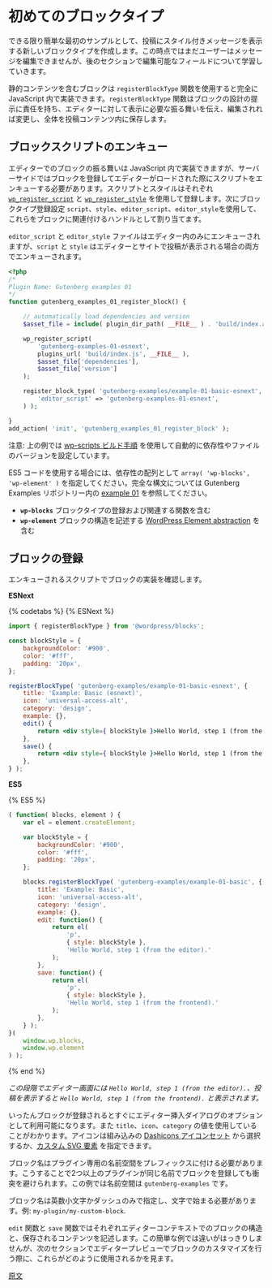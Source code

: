 <!-- 
# Writing Your First Block Type
 -->
# 初めてのブロックタイプ

<!-- 
To keep things simple for our first example, let's create a new block type which displays a styled message in a post. At this point, we won't allow the user to edit the message. We'll learn more about editable fields in later sections.

Blocks containing static content are implemented entirely in JavaScript using the `registerBlockType` function. This function is responsible for specifying the blueprint of a block, describing the behaviors necessary for the editor to understand how it appears, changes when edited, and is ultimately saved in the post's content.
 -->
できる限り簡単な最初のサンプルとして、投稿にスタイル付きメッセージを表示する新しいブロックタイプを作成します。この時点ではまだユーザーはメッセージを編集できませんが、後のセクションで編集可能なフィールドについて学習していきます。

静的コンテンツを含むブロックは `registerBlockType` 関数を使用すると完全に JavaScript 内で実装できます。`registerBlockType` 関数はブロックの設計の提示に責任を持ち、エディターに対して表示に必要な振る舞いを伝え、編集されれば変更し、全体を投稿コンテンツ内に保存します。

<!-- 
## Enqueuing Block Scripts

While the block's editor behaviors are implemented in JavaScript, you'll need to register your block server-side to ensure that the script is enqueued when the editor loads. Register scripts and styles using [`wp_register_script`](https://developer.wordpress.org/reference/functions/wp_register_script/) and [`wp_register_style`](https://developer.wordpress.org/reference/functions/wp_register_style/), then assign these as handles associated with your block using the `script`, `style`, `editor_script`, and `editor_style` block type registration settings. 

The `editor_script` and `editor_style` files will only be enqueued in the editor, while the `script` and `style` will be enqueued both in the editor and when viewing a post on the front of your site.
 -->
## ブロックスクリプトのエンキュー

エディターでのブロックの振る舞いは JavaScript 内で実装できますが、サーバーサイドではブロックを登録してエディターがロードされた際にスクリプトをエンキューする必要があります。スクリプトとスタイルはそれぞれ [`wp_register_script`](https://developer.wordpress.org/reference/functions/wp_register_script/) と [`wp_register_style`](https://developer.wordpress.org/reference/functions/wp_register_style/) を使用して登録します。次にブロックタイプ登録設定 `script`、`style`、`editor_script`、`editor_style`を使用して、これらをブロックに関連付けるハンドルとして割り当てます。 

`editor_script` と `editor_style` ファイルはエディター内のみにエンキューされますが、`script` と `style` はエディターとサイトで投稿が表示される場合の両方でエンキューされます。

```php
<?php
/*
Plugin Name: Gutenberg examples 01
*/
function gutenberg_examples_01_register_block() {

	// automatically load dependencies and version
	$asset_file = include( plugin_dir_path( __FILE__ ) . 'build/index.asset.php');

	wp_register_script(
		'gutenberg-examples-01-esnext',
		plugins_url( 'build/index.js', __FILE__ ),
		$asset_file['dependencies'],
		$asset_file['version']
	);

	register_block_type( 'gutenberg-examples/example-01-basic-esnext', array(
		'editor_script' => 'gutenberg-examples-01-esnext',
	) );

}
add_action( 'init', 'gutenberg_examples_01_register_block' );
```

<!-- 
Note the above example, shows using the [wp-scripts build step](/docs/designers-developers/developers/tutorials/javascript/js-build-setup/) that automatically sets dependencies and versions the file. 

If you were using the ES5 code, you would specify `array( 'wp-blocks', 'wp-element' )` as the dependency array. See the [example 01](https://github.com/WordPress/gutenberg-examples/blob/master/01-basic/index.php) in Gutenberg Examples repository for full syntax.

- __`wp-blocks`__ includes block type registration and related functions
- __`wp-element`__ includes the [WordPress Element abstraction](/packages/element/README.md) for describing the structure of your blocks
 -->
注意: 上の例では [wp-scripts ビルド手順](https://ja.wordpress.org/team/handbook/block-editor/tutorials/javascript/js-build-setup/) を使用して自動的に依存性やファイルのバージョンを設定しています。 

ES5 コードを使用する場合には、依存性の配列として `array( 'wp-blocks', 'wp-element' )` を指定してください。完全な構文については Gutenberg Examples リポジトリー内の [example 01](https://github.com/WordPress/gutenberg-examples/blob/master/01-basic/index.php) を参照してください。

- __`wp-blocks`__ ブロックタイプの登録および関連する関数を含む
- __`wp-element`__ ブロックの構造を記述する [WordPress Element abstraction](/packages/element/README.md) を含む

<!-- 
## Registering the Block

With the script enqueued, let's look at the implementation of the block itself:
 -->

## ブロックの登録

エンキューされるスクリプトでブロックの実装を確認します。

**ESNext**

{% codetabs %}
{% ESNext %}
```jsx
import { registerBlockType } from '@wordpress/blocks';

const blockStyle = {
	backgroundColor: '#900',
	color: '#fff',
	padding: '20px',
};

registerBlockType( 'gutenberg-examples/example-01-basic-esnext', {
	title: 'Example: Basic (esnext)',
	icon: 'universal-access-alt',
	category: 'design',
	example: {},
	edit() {
		return <div style={ blockStyle }>Hello World, step 1 (from the editor).</div>;
	},
	save() {
		return <div style={ blockStyle }>Hello World, step 1 (from the frontend).</div>;
	},
} );
```

**ES5**

{% ES5 %}
```js
( function( blocks, element ) {
	var el = element.createElement;

	var blockStyle = {
		backgroundColor: '#900',
		color: '#fff',
		padding: '20px',
	};

	blocks.registerBlockType( 'gutenberg-examples/example-01-basic', {
		title: 'Example: Basic',
		icon: 'universal-access-alt',
		category: 'design',
		example: {},
		edit: function() {
			return el(
				'p',
				{ style: blockStyle },
				'Hello World, step 1 (from the editor).'
			);
		},
		save: function() {
			return el(
				'p',
				{ style: blockStyle },
				'Hello World, step 1 (from the frontend).'
			);
		},
	} );
}(
	window.wp.blocks,
	window.wp.element
) );
```
{% end %}

<!-- 
_By now you should be able to see `Hello World, step 1 (from the editor).` in the admin side and `Hello World, step 1 (from the frontend).` on the frontend side._

Once a block is registered, you should immediately see that it becomes available as an option in the editor inserter dialog, using values from `title`, `icon`, and `category` to organize its display. You can choose an icon from any included in the built-in [Dashicons icon set](https://developer.wordpress.org/resource/dashicons/), or provide a [custom svg element](/docs/designers-developers/developers/block-api/block-registration.md#icon-optional).

A block name must be prefixed with a namespace specific to your plugin. This helps prevent conflicts when more than one plugin registers a block with the same name. In this example, the namespace is `gutenberg-examples`.

Block names _must_ include only lowercase alphanumeric characters or dashes and start with a letter. Example: `my-plugin/my-custom-block`.

The `edit` and `save` functions describe the structure of your block in the context of the editor and the saved content respectively. While the difference is not obvious in this simple example, in the following sections we'll explore how these are used to enable customization of the block in the editor preview.
 -->
_この段階でエディター画面には `Hello World, step 1 (from the editor).`、投稿を表示すると `Hello World, step 1 (from the frontend).` と表示されます。_

いったんブロックが登録されるとすぐにエディター挿入ダイアログのオプションとして利用可能になります。また `title`、`icon`、`category` の値を使用していることがわかります。アイコンは組み込みの [Dashicons アイコンセット](https://developer.wordpress.org/resource/dashicons/) から選択するか、[カスタム SVG 要素](https://developer.wordpress.org/block-editor/designers-developers/developers/block-api/block-registration/#icon-optional) を指定できます。

ブロック名はプラグイン専用の名前空間をプレフィックスに付ける必要があります。こうすることで2つ以上のプラグインが同じ名前でブロックを登録しても衝突を避けられます。この例では名前空間は `gutenberg-examples` です。

ブロック名は英数小文字かダッシュのみで指定し、文字で始まる必要があります。例: `my-plugin/my-custom-block`.

`edit` 関数と `save` 関数ではそれぞれエディターコンテキストでのブロックの構造と、保存されるコンテンツを記述します。この簡単な例では違いがはっきりしませんが、次のセクションでエディタープレビューでブロックのカスタマイズを行う際に、これらがどのように使用されるかを見ます。

[原文](https://github.com/WordPress/gutenberg/blob/master/docs/designers-developers/developers/tutorials/block-tutorial/writing-your-first-block-type.md)